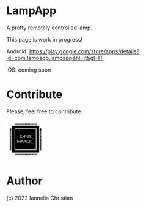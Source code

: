 # LampApp
A pretty remotely controlled lamp.

This page is work in progress!


Android: https://play.google.com/store/apps/details?id=com.lampapp.lampapp&hl=it&gl=IT

iOS: coming soon



# Contribute
Please, feel free to contribute.


![Alt text](LampApp_1.2/images/Logo_100x100.png?raw=true "Title") 


# Author
(c) 2022 Iannella Christian
